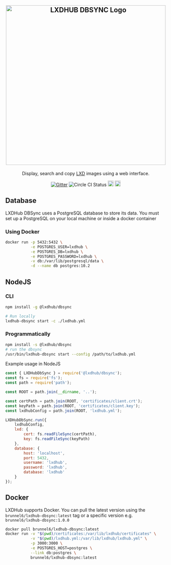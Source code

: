 <h2 align="center">
    <img src="https://i.imgur.com/RGCZZjl.png" alt="LXDHUB DBSYNC Logo" width="500" />
</h2>

 <p align="center">Display, search and copy <a href="https://linuxcontainers.org/lxd/" target="blank">LXD</a> images using a web interface. </p>

 <p align="center">
  <a href="https://gitter.im/Roche/lxdhub?utm_source=badge&utm_medium=badge&utm_campaign=pr-badge&utm_content=body_badge"><img src="https://badges.gitter.im/Roche/lxdhub.svg" alt="Gitter" /></a>
  <img src="https://circleci.com/gh/Roche/lxdhub.png?circle-token=f41c49274b61c18d8a5867ab9d49b9f27a2227aa&style=shield" alt="Circle CI Status">
  <a href="https://www.npmjs.com/package/@lxdhub/dbsync"><img src="https://badge.fury.io/js/%40lxdhub%2Fdbsync.svg"   alt="npm version" height="18"></a>
  <a href="https://www.npmjs.com/package/@lxdhub/dbsync">
    <img src="https://img.shields.io/npm/dt/@lxdhub%2Fdbsync.svg" alt="npm downloads" height="18">
  </a>
 </p>

## Database

LXDHub DBSync uses a PostgreSQL database to store its data.
You must set up a PostgreSQL on your local machine or inside a docker container

### Using Docker

```bash
docker run -p 5432:5432 \
           -e POSTGRES_USER=lxdhub \
           -e POSTGRES_DB=lxdhub \
           -e POSTGRES_PASSWORD=lxdhub \
           -v db:/var/lib/postgresql/data \
           -d --name db postgres:10.2
```

## NodeJS

### CLI

```bash
npm install -g @lxdhub/dbsync

# Run locally
lxdhub-dbsync start -c ./lxdhub.yml
```

### Programmatically

```bash
npm install -s @lxdhub/dbsync
# run the dbsync
/usr/bin/lxdhub-dbsync start --config /path/to/lxdhub.yml
```

Example usage in NodeJS

```javascript
const { LXDHubDbSync } = require('@lxdhub/dbsync');
const fs = require('fs');
const path = require('path');

const ROOT = path.join(__dirname, '..');

const certPath = path.join(ROOT, 'certificates/client.crt');
const keyPath = path.join(ROOT, 'certificates/client.key');
const lxdhubConfig = path.join(ROOT, 'lxdhub.yml');

LXDHubDbSync.run({
    lxdhubConfig,
    lxd: {
        cert: fs.readFileSync(certPath),
        key: fs.readFileSync(keyPath)
    },
    database: {
        host: 'localhost',
        port: 5432,
        username: 'lxdhub',
        password: 'lxdhub',
        database: 'lxdhub'
    }
});

```

## Docker

LXDHub supports Docker. You can pull the latest version using the `brunnel6/lxdhub-dbsync:latest` tag
or a specific version e.g. `brunnel6/lxdhub-dbsync:1.0.0`

```bash
docker pull brunnel6/lxdhub-dbsync:latest
docker run -v "$(pwd)/certificates:/var/lib/lxdhub/certificates" \
           -v "$(pwd)/lxdhub.yml:/var/lib/lxdhub/lxdhub.yml" \
           -p 3000:3000 \
           -e POSTGRES_HOST=postgres \
           --link db:postgres \
           brunnel6/lxdhub-dbsync:latest
```
